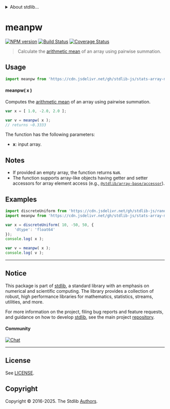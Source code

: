 <!--

@license Apache-2.0

Copyright (c) 2025 The Stdlib Authors.

Licensed under the Apache License, Version 2.0 (the "License");
you may not use this file except in compliance with the License.
You may obtain a copy of the License at

   http://www.apache.org/licenses/LICENSE-2.0

Unless required by applicable law or agreed to in writing, software
distributed under the License is distributed on an "AS IS" BASIS,
WITHOUT WARRANTIES OR CONDITIONS OF ANY KIND, either express or implied.
See the License for the specific language governing permissions and
limitations under the License.

-->


<details>
  <summary>
    About stdlib...
  </summary>
  <p>We believe in a future in which the web is a preferred environment for numerical computation. To help realize this future, we've built stdlib. stdlib is a standard library, with an emphasis on numerical and scientific computation, written in JavaScript (and C) for execution in browsers and in Node.js.</p>
  <p>The library is fully decomposable, being architected in such a way that you can swap out and mix and match APIs and functionality to cater to your exact preferences and use cases.</p>
  <p>When you use stdlib, you can be absolutely certain that you are using the most thorough, rigorous, well-written, studied, documented, tested, measured, and high-quality code out there.</p>
  <p>To join us in bringing numerical computing to the web, get started by checking us out on <a href="https://github.com/stdlib-js/stdlib">GitHub</a>, and please consider <a href="https://opencollective.com/stdlib">financially supporting stdlib</a>. We greatly appreciate your continued support!</p>
</details>

# meanpw

[![NPM version][npm-image]][npm-url] [![Build Status][test-image]][test-url] [![Coverage Status][coverage-image]][coverage-url] <!-- [![dependencies][dependencies-image]][dependencies-url] -->

> Calculate the [arithmetic mean][arithmetic-mean] of an array using pairwise summation.

<section class="intro">

</section>

<!-- /.intro -->



<section class="usage">

## Usage

```javascript
import meanpw from 'https://cdn.jsdelivr.net/gh/stdlib-js/stats-array-meanpw@deno/mod.js';
```

#### meanpw( x )

Computes the [arithmetic mean][arithmetic-mean] of an array using pairwise summation.

```javascript
var x = [ 1.0, -2.0, 2.0 ];

var v = meanpw( x );
// returns ~0.3333
```

The function has the following parameters:

-   **x**: input array.

</section>

<!-- /.usage -->

<section class="notes">

## Notes

-   If provided an empty array, the function returns `NaN`.
-   The function supports array-like objects having getter and setter accessors for array element access (e.g., [`@stdlib/array-base/accessor`][@stdlib/array/base/accessor]).

</section>

<!-- /.notes -->

<section class="examples">

## Examples

<!-- eslint no-undef: "error" -->

```javascript
import discreteUniform from 'https://cdn.jsdelivr.net/gh/stdlib-js/random-array-discrete-uniform@deno/mod.js';
import meanpw from 'https://cdn.jsdelivr.net/gh/stdlib-js/stats-array-meanpw@deno/mod.js';

var x = discreteUniform( 10, -50, 50, {
    'dtype': 'float64'
});
console.log( x );

var v = meanpw( x );
console.log( v );
```

</section>

<!-- /.examples -->

<!-- Section for related `stdlib` packages. Do not manually edit this section, as it is automatically populated. -->

<section class="related">

</section>

<!-- /.related -->

<!-- Section for all links. Make sure to keep an empty line after the `section` element and another before the `/section` close. -->


<section class="main-repo" >

* * *

## Notice

This package is part of [stdlib][stdlib], a standard library with an emphasis on numerical and scientific computing. The library provides a collection of robust, high performance libraries for mathematics, statistics, streams, utilities, and more.

For more information on the project, filing bug reports and feature requests, and guidance on how to develop [stdlib][stdlib], see the main project [repository][stdlib].

#### Community

[![Chat][chat-image]][chat-url]

---

## License

See [LICENSE][stdlib-license].


## Copyright

Copyright &copy; 2016-2025. The Stdlib [Authors][stdlib-authors].

</section>

<!-- /.stdlib -->

<!-- Section for all links. Make sure to keep an empty line after the `section` element and another before the `/section` close. -->

<section class="links">

[npm-image]: http://img.shields.io/npm/v/@stdlib/stats-array-meanpw.svg
[npm-url]: https://npmjs.org/package/@stdlib/stats-array-meanpw

[test-image]: https://github.com/stdlib-js/stats-array-meanpw/actions/workflows/test.yml/badge.svg?branch=main
[test-url]: https://github.com/stdlib-js/stats-array-meanpw/actions/workflows/test.yml?query=branch:main

[coverage-image]: https://img.shields.io/codecov/c/github/stdlib-js/stats-array-meanpw/main.svg
[coverage-url]: https://codecov.io/github/stdlib-js/stats-array-meanpw?branch=main

<!--

[dependencies-image]: https://img.shields.io/david/stdlib-js/stats-array-meanpw.svg
[dependencies-url]: https://david-dm.org/stdlib-js/stats-array-meanpw/main

-->

[chat-image]: https://img.shields.io/gitter/room/stdlib-js/stdlib.svg
[chat-url]: https://app.gitter.im/#/room/#stdlib-js_stdlib:gitter.im

[stdlib]: https://github.com/stdlib-js/stdlib

[stdlib-authors]: https://github.com/stdlib-js/stdlib/graphs/contributors

[umd]: https://github.com/umdjs/umd
[es-module]: https://developer.mozilla.org/en-US/docs/Web/JavaScript/Guide/Modules

[deno-url]: https://github.com/stdlib-js/stats-array-meanpw/tree/deno
[deno-readme]: https://github.com/stdlib-js/stats-array-meanpw/blob/deno/README.md
[umd-url]: https://github.com/stdlib-js/stats-array-meanpw/tree/umd
[umd-readme]: https://github.com/stdlib-js/stats-array-meanpw/blob/umd/README.md
[esm-url]: https://github.com/stdlib-js/stats-array-meanpw/tree/esm
[esm-readme]: https://github.com/stdlib-js/stats-array-meanpw/blob/esm/README.md
[branches-url]: https://github.com/stdlib-js/stats-array-meanpw/blob/main/branches.md

[stdlib-license]: https://raw.githubusercontent.com/stdlib-js/stats-array-meanpw/main/LICENSE

[arithmetic-mean]: https://en.wikipedia.org/wiki/Arithmetic_mean

[@stdlib/array/base/accessor]: https://github.com/stdlib-js/array-base-accessor/tree/deno

</section>

<!-- /.links -->
